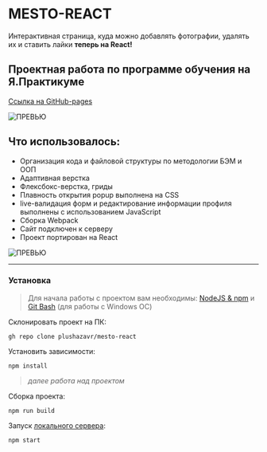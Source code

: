 # MESTO-REACT
Интерактивная страница, куда можно добавлять фотографии, удалять их и ставить лайки **теперь на React!**

**Проектная работа по программе обучения на Я.Практикуме**
------

[Ссылка на GitHub-pages](https://plushazavr.github.io/mesto/)

![ПРЕВЬЮ](https://github.com/plushazavr/IMG/blob/275bf3ce7fd59fd8837cc045a71f80738d8543c6/mesto_preview.gif)

## Что использовалось: 
* Организация кода и файловой структуры по методологии БЭМ и ООП
* Адаптивная верстка
* Флексбокс-верстка, гриды
* Плавность открытия popup выполнена на CSS
* live-валидация форм и редактирование информации профиля выполнены с использованием JavaScript
* Сборка Webpack
* Сайт подключен к серверу
* Проект портирован на React

![ПРЕВЬЮ](https://github.com/plushazavr/IMG/blob/275bf3ce7fd59fd8837cc045a71f80738d8543c6/mesto_preview-1.gif)


------

### Установка
>Для начала работы с проектом вам необходимы: [NodeJS & npm](https://nodejs.org/en/) и [Git Bash](https://gitforwindows.org/) (для работы с Windows ОС)

Склонировать проект на ПК:

    gh repo clone plushazavr/mesto-react

Установить зависимости:

    npm install

>*далее работа над проектом*

Сборка проекта:

    npm run build

Запуск [локального сервера](http://localhost:3000):

    npm start
